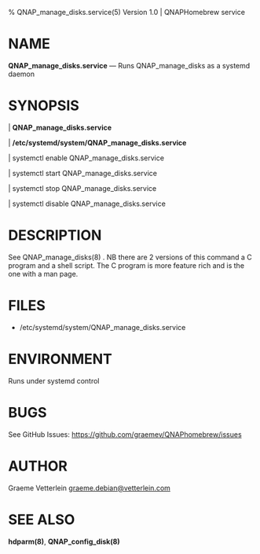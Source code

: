 % QNAP\_manage\_disks.service(5) Version 1.0 | QNAPHomebrew service

NAME
====

**QNAP\_manage\_disks.service** — Runs QNAP\_manage\_disks as a systemd daemon

SYNOPSIS
========

| **QNAP\_manage\_disks.service**

| **/etc/systemd/system/QNAP\_manage\_disks.service**

| systemctl enable QNAP\_manage\_disks.service

| systemctl start QNAP\_manage\_disks.service

| systemctl stop  QNAP\_manage\_disks.service

| systemctl disable QNAP\_manage\_disks.service


DESCRIPTION
===========

See QNAP\_manage\_disks(8) . NB there are 2 versions of this command a C program
and a shell script. The C program is more feature rich and is the one with a man page.


FILES
=====

* /etc/systemd/system/QNAP\_manage\_disks.service


ENVIRONMENT
===========

Runs under systemd control


BUGS
====

See GitHub Issues: https://github.com/graemev/QNAPhomebrew/issues

AUTHOR
======

Graeme Vetterlein <graeme.debian@vetterlein.com>

SEE ALSO
========

**hdparm(8)**, **QNAP_config_disk(8)**
